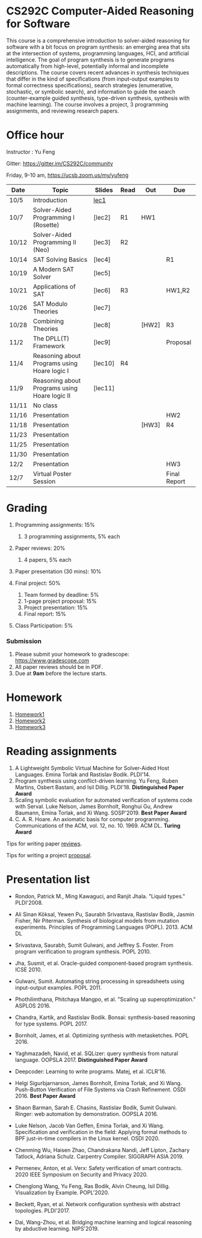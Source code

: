 # CS292C Computer-Aided Reasoning for Software

This course is a comprehensive introduction to solver-aided reasoning for software with a bit focus on program synthesis: an emerging area that sits at the intersection of systems, programming languages, HCI, and artificial intelligence. The goal of program synthesis is to generate programs automatically from high-level, potentially informal and incomplete descriptions. The course covers recent advances in synthesis techniques that differ in the kind of specifications (from input-output examples to formal correctness specifications), search strategies (enumerative, stochastic, or symbolic search), and information to guide the search (counter-example guided synthesis, type-driven synthesis, synthesis with machine learning). The course involves a project, 3 programming assignments, and reviewing research papers.

# Office hour
Instructor : Yu Feng

Gitter: https://gitter.im/CS292C/community

Friday, 9-10 am, https://ucsb.zoom.us/my/yufeng

| Date  | Topic                                         | Slides | Read | Out | Due |
|-------|-----------------------------------------------|--------|------|-----|-----|
| 10/5  | Introduction                                  |  [lec1](lectures/lecture1.pdf)      |      |     |     |
| 10/7  | Solver-Aided Programming I (Rosette)          |  [lec2]      |  R1    |  HW1   |     |
| 10/12  | Solver-Aided Programming II (Neo)             |  [lec3]      |  R2    |     |     |
| 10/14  | SAT Solving Basics                            |  [lec4]     |      |     | R1    |
| 10/19 | A Modern SAT Solver                           |  [lec5]      |      |     |     |
| 10/21 | Applications of SAT                           |  [lec6]      |  R3    |     |  HW1,R2   |
| 10/26 | SAT Modulo Theories                           |  [lec7]      |      |     |     |
| 10/28 | Combining Theories              | [lec8]        |      |  [HW2]  |  R3   |
| 11/2 | The DPLL(T) Framework                             |  [lec9]       |      |     | Proposal    |
| 11/4 | Reasoning about Programs using Hoare logic I                        |  [lec10]       |  R4    |     |     |
| 11/9  | Reasoning about Programs using Hoare logic II  | [lec11]        |      |     |     |
| 11/11  | No class |        |      |     |     |
| 11/16  | Presentation |        |      |     |  HW2   |
| 11/18 | Presentation                         |         |       | [HW3]    |   R4  |
| 11/23 | Presentation                 |        |      |     |     |
| 11/25 | Presentation        |         |      |     |    |
| 11/30 | Presentation         |         |      |     |     |
| 12/2  | Presentation                                 |        |      |     |  HW3  |
| 12/7  | Virtual Poster Session                                 |        |      |     |  Final Report  |


# Grading

1. Programming assignments: 15%
    1. 3 programming assignments, 5% each

2. Paper reviews: 20%
    1. 4 papers, 5% each
    
3. Paper presentation (30 mins): 10%
    
4. Final project: 50%
    1. Team formed by deadline: 5%
    2. 1-page project proposal: 15%
    3. Project presentation: 15%
    4. Final report: 15%
  
5. Class Participation: 5%

### Submission
1. Please submit your homework to gradescope: https://www.gradescope.com
2. All paper reviews should be in PDF.
3. Due at **9am** before the lecture starts.


# Homework

1. [Homework1](hw1/HW1.md)
2. [Homework2](hw2/HW2.md)
3. [Homework3](hw3/HW3.md)

# Reading assignments
1. A Lightweight Symbolic Virtual Machine for Solver-Aided Host Languages. Emina Torlak and Rastislav Bodik. PLDI'14.
2. Program synthesis using conflict-driven learning. Yu Feng, Ruben Martins, Osbert Bastani, and Isil Dillig.  PLDI'18. **Distinguished Paper Award** 
3. Scaling symbolic evaluation for automated verification of systems code with Serval. Luke Nelson, James Bornholt, Ronghui Gu, Andrew Baumann, Emina Torlak, and Xi Wang. SOSP'2019. **Best Paper Award**
4. C. A. R. Hoare. An axiomatic basis for computer programming. Communications of the ACM, vol. 12, no. 10. 1969. ACM DL. **Turing Award**


Tips for writing paper [reviews](REVIEW.md).

Tips for writing a project [proposal](PROPOSAL.md).

# Presentation list

- Rondon, Patrick M., Ming Kawaguci, and Ranjit Jhala. "Liquid types." PLDI'2008.

- Ali Sinan Köksal, Yewen Pu, Saurabh Srivastava, Rastislav Bodík, Jasmin Fisher, Nir Piterman. Synthesis of biological models from mutation experiments. Principles of Programming Languages (POPL). 2013. ACM DL

- Srivastava, Saurabh, Sumit Gulwani, and Jeffrey S. Foster. From program verification to program synthesis. POPL 2010.

- Jha, Susmit, et al. Oracle-guided component-based program synthesis. ICSE 2010.

- Gulwani, Sumit. Automating string processing in spreadsheets using input-output examples. POPL 2011.

- Phothilimthana, Phitchaya Mangpo, et al. "Scaling up superoptimization." ASPLOS 2016.

- Chandra, Kartik, and Rastislav Bodik. Bonsai: synthesis-based reasoning for type systems. POPL 2017.

- Bornholt, James, et al. Optimizing synthesis with metasketches. POPL 2016.

- Yaghmazadeh, Navid, et al. SQLizer: query synthesis from natural language. OOPSLA 2017. **Distinguished Paper Award**

- Deepcoder: Learning to write programs. Matej, et al. ICLR'16.

- Helgi Sigurbjarnarson, James Bornholt, Emina Torlak, and Xi Wang. Push-Button Verification of File Systems via Crash Refinement. OSDI 2016. **Best Paper Award**

- Shaon Barman, Sarah E. Chasins, Rastislav Bodik, Sumit Gulwani. Ringer: web automation by demonstration. OOPSLA 2016.

- Luke Nelson, Jacob Van Geffen, Emina Torlak, and Xi Wang. Specification and verification in the field: Applying formal methods to BPF just-in-time compilers in the Linux kernel. OSDI 2020.

- Chenming Wu, Haisen Zhao, Chandrakana Nandi, Jeff Lipton, Zachary Tatlock, Adriana Schulz. Carpentry Compiler. SIGGRAPH ASIA 2019.

- Permenev, Anton, et al. Verx: Safety verification of smart contracts. 2020 IEEE Symposium on Security and Privacy 2020.

- Chenglong Wang, Yu Feng, Ras Bodik, Alvin Cheung, Isil Dillig. Visualization by Example. POPL'2020.

- Beckett, Ryan, et al. Network configuration synthesis with abstract topologies. PLDI'2017.

- Dai, Wang-Zhou, et al. Bridging machine learning and logical reasoning by abductive learning. NIPS'2019.



